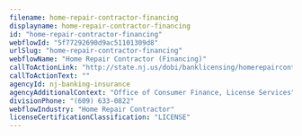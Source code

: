 ```yaml
---
filename: home-repair-contractor-financing
displayname: home-repair-contractor-financing
id: "home-repair-contractor-financing"
webflowId: "5f77292690d9ac51101309d8"
urlSlug: "home-repair-contractor-financing"
webflowName: "Home Repair Contractor (Financing)"
callToActionLink: "http://state.nj.us/dobi/banklicensing/homerepaircont.html"
callToActionText: ""
agencyId: nj-banking-insurance
agencyAdditionalContext: "Office of Consumer Finance, License Services"
divisionPhone: "(609) 633-0822"
webflowIndustry: "Home Repair Contractor"
licenseCertificationClassification: "LICENSE"
---
```

